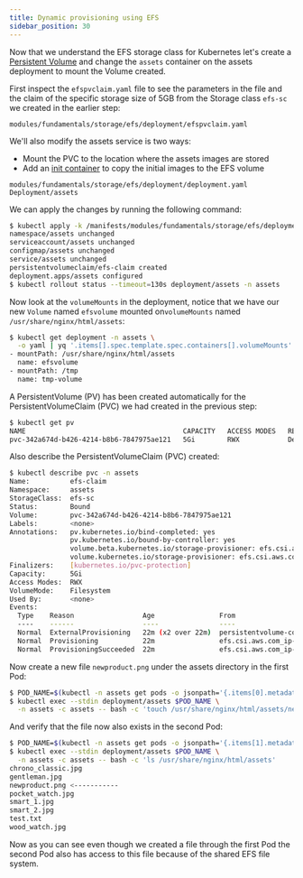 ```yaml
---
title: Dynamic provisioning using EFS
sidebar_position: 30
---
```


Now that we understand the EFS storage class for Kubernetes let's create a [Persistent Volume](https://kubernetes.io/docs/concepts/storage/persistent-volumes/) and change the `assets` container on the assets deployment to mount the Volume created.

First inspect the `efspvclaim.yaml` file to see the parameters in the file and the claim of the specific storage size of 5GB from the Storage class `efs-sc` we created in the earlier step:

```file
modules/fundamentals/storage/efs/deployment/efspvclaim.yaml
```

We'll also modify the assets service is two ways:

* Mount the PVC to the location where the assets images are stored
* Add an [init container](https://kubernetes.io/docs/concepts/workloads/pods/init-containers/) to copy the initial images to the EFS volume

```kustomization
modules/fundamentals/storage/efs/deployment/deployment.yaml
Deployment/assets
```

We can apply the changes by running the following command:

```bash
$ kubectl apply -k /manifests/modules/fundamentals/storage/efs/deployment
namespace/assets unchanged
serviceaccount/assets unchanged
configmap/assets unchanged
service/assets unchanged
persistentvolumeclaim/efs-claim created
deployment.apps/assets configured
$ kubectl rollout status --timeout=130s deployment/assets -n assets
```

Now look at the `volumeMounts` in the deployment, notice that we have our new `Volume` named `efsvolume` mounted on`volumeMounts` named `/usr/share/nginx/html/assets`:

```bash
$ kubectl get deployment -n assets \
  -o yaml | yq '.items[].spec.template.spec.containers[].volumeMounts' 
- mountPath: /usr/share/nginx/html/assets
  name: efsvolume
- mountPath: /tmp
  name: tmp-volume
```

A PersistentVolume (PV) has been created automatically for the PersistentVolumeClaim (PVC) we had created in the previous step:

```bash
$ kubectl get pv
NAME                                       CAPACITY   ACCESS MODES   RECLAIM POLICY   STATUS   CLAIM                                 STORAGECLASS   REASON   AGE
pvc-342a674d-b426-4214-b8b6-7847975ae121   5Gi        RWX            Delete           Bound    assets/efs-claim                      efs-sc                  2m33s
```

Also describe the PersistentVolumeClaim (PVC) created:

```bash
$ kubectl describe pvc -n assets
Name:          efs-claim
Namespace:     assets
StorageClass:  efs-sc
Status:        Bound
Volume:        pvc-342a674d-b426-4214-b8b6-7847975ae121
Labels:        <none>
Annotations:   pv.kubernetes.io/bind-completed: yes
               pv.kubernetes.io/bound-by-controller: yes
               volume.beta.kubernetes.io/storage-provisioner: efs.csi.aws.com
               volume.kubernetes.io/storage-provisioner: efs.csi.aws.com
Finalizers:    [kubernetes.io/pvc-protection]
Capacity:      5Gi
Access Modes:  RWX
VolumeMode:    Filesystem
Used By:       <none>
Events:
  Type    Reason                 Age                From                                                                               Message
  ----    ------                 ----               ----                                                                               -------
  Normal  ExternalProvisioning   22m (x2 over 22m)  persistentvolume-controller                                                        waiting for a volume to be created, either by external provisioner "efs.csi.aws.com" or manually created by system administrator
  Normal  Provisioning           22m                efs.csi.aws.com_ip-10-42-11-246.ec2.internal_1b9196ea-2586-49a6-87dd-5ce1d78c4c0d  External provisioner is provisioning volume for claim "assets/efs-claim"
  Normal  ProvisioningSucceeded  22m                efs.csi.aws.com_ip-10-42-11-246.ec2.internal_1b9196ea-2586-49a6-87dd-5ce1d78c4c0d  Successfully provisioned volume pvc-342a674d-b426-4214-b8b6-7847975ae121
```

Now create a new file `newproduct.png` under the assets directory in the first Pod:

```bash
$ POD_NAME=$(kubectl -n assets get pods -o jsonpath='{.items[0].metadata.name}')
$ kubectl exec --stdin deployment/assets $POD_NAME \
  -n assets -c assets -- bash -c 'touch /usr/share/nginx/html/assets/newproduct.png'
```

And verify that the file now also exists in the second Pod:

```bash
$ POD_NAME=$(kubectl -n assets get pods -o jsonpath='{.items[1].metadata.name}')
$ kubectl exec --stdin deployment/assets $POD_NAME \
  -n assets -c assets -- bash -c 'ls /usr/share/nginx/html/assets'
chrono_classic.jpg
gentleman.jpg
newproduct.png <-----------
pocket_watch.jpg
smart_1.jpg
smart_2.jpg
test.txt
wood_watch.jpg
```

Now as you can see even though we created a file through the first Pod the second Pod also has access to this file because of the shared EFS file system.
